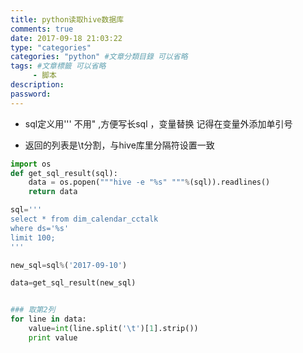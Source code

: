 ```yaml
---
title: python读取hive数据库
comments: true
date: 2017-09-18 21:03:22
type: "categories"
categories: "python" #文章分類目錄 可以省略
tags: #文章標籤 可以省略
     - 脚本
description:
password:
---
```






* sql定义用''' 不用" ,方便写长sql  ，变量替换 记得在变量外添加单引号

* 返回的列表是\t分割，与hive库里分隔符设置一致




```python
import os
def get_sql_result(sql):
    data = os.popen("""hive -e "%s" """%(sql)).readlines()
    return data

sql='''
select * from dim_calendar_cctalk
where ds='%s'
limit 100;
'''

new_sql=sql%('2017-09-10')

data=get_sql_result(new_sql)


### 取第2列
for line in data:
    value=int(line.split('\t')[1].strip())
    print value

```
